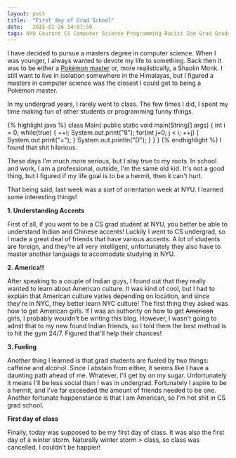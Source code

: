 ```yaml
---
layout: post
title:  "First day of Grad School"
date:   2015-01-26 14:07:50
tags: NYU Courant CS Computer Science Programming Racist Zoe Grad Graduate School
---
```


I have decided to pursue a masters degree in computer science. When I was younger, I always wanted to devote my life to something. Back then it was to be either a [Pokémon master](https://www.youtube.com/watch?v=2SeGoR8ZzUY) or, more realistically, a Shaolin Monk. I still want to live in isolation somewhere in the Himalayas, but I figured a masters in computer science was the closest I could get to being a Pokémon master.

In my undergrad years, I rarely went to class. The few times I did, I spent my time making fun of other students or programming funny things.

{% highlight java %}
class Main{
  public static void main(String[] args)
  {
    int i = 0;
    while(true)
    {
      ++i;
      System.out.print("8");
      for(int j=0; j < i; ++j)
      {
        System.out.print("=");
      }
      System.out.println("D");
    }
  }
}
{% endhighlight %}
I found that shit hilarious.


These days I'm much more serious, but I stay true to my roots. In school and work, I am a professional, outside, I'm the same old kid. It's not a good thing, but I figured if my life goal is to be a hermit, then it can't hurt.

That being said, last week was a sort of orientation week at NYU. I learned some interesting things!

__1. Understanding Accents__


First of all, if you want to be a CS grad student at NYU, you better be able to understand Indian and Chinese accents! Luckily I went to CS undergrad, so I made a great deal of friends that have various accents. A lot of students are foreign, and they're all very intelligent, unfortunately they also have to master another language to accomodate studying in NYU.


__2. America!!__


After speaking to a couple of Indian guys, I found out that they really wanted to learn about American culture. It was kind of cool, but I had to explain that American culture varies depending on location, and since they're in NYC, they better learn NYC culture! The first thing they asked was how to get American girls. If I was an authority on how to get ~~American~~ girls, I probably wouldn't be writing this blog. However, I wasn't going to admit that to my new found Indian friends, so I told them the best method is to hit the gym 24/7. Figured that'll help their chances!

__3. Fueling__


Another thing I learned is that grad students are fueled by two things: caffeine and alcohol. Since I abstain from either, it seems like I have a daunting path ahead of me. Whatever, I'll get by on my sugar. Unfortunately it means I'll be less social than I was in undergrad. Fortunately I aspire to be a hermit, and I've far exceeded the amount of friends needed to be one. Another fortunate happenstance is that I am American, so I'm hot shit in CS grad school.

__First day of class__


Finally, today was supposed to be my first day of class. It was also the first day of a winter storm. Naturally winter storm > class, so class was cancelled. I couldn't be happier!
